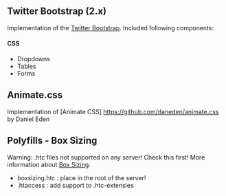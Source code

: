 ## Twitter Bootstrap (2.x)

Implementation of the [Twitter Bootstrap](http://getbootstrap.com/2.3.2/). Included following components:

#### CSS
* Dropdowns
* Tables
* Forms

## Animate.css

Implementation of [Animate CSS] https://github.com/daneden/animate.css by Daniel Eden

## Polyfills - Box Sizing

Warning: .htc files not supported on any server! Check this first! More information about [Box Sizing](http://github.com/Schepp/box-sizing-polyfill).

* boxsizing.htc : place in the root of the server!
* .htaccess 	: add support to .htc-extensies